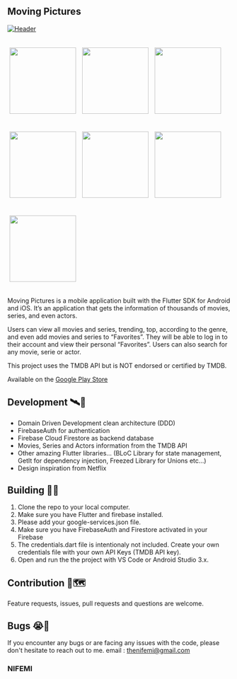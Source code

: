## Moving Pictures

[![Header](https://raw.githubusercontent.com/thenifemi/movingPictures/main/screenshots/MP-Banner.png "Header")](https://play.google.com/store/apps/details?id=com.nifemi.movingPictures)

<p>
    <img src="https://raw.githubusercontent.com/thenifemi/movingPictures/main/screenshots/1.png" width="150px" height="auto" hspace="5" vspace="20"/>
    <img src="https://raw.githubusercontent.com/thenifemi/movingPictures/main/screenshots/2.png" width="150px" height="auto" hspace="5" vspace="20"/>
    <img src="https://raw.githubusercontent.com/thenifemi/movingPictures/main/screenshots/3.png" width="150px" height="auto" hspace="5" vspace="20"/>
    <img src="https://raw.githubusercontent.com/thenifemi/movingPictures/main/screenshots/4.png" width="150px" height="auto" hspace="5" vspace="20"/>
    <img src="https://raw.githubusercontent.com/thenifemi/movingPictures/main/screenshots/5.png" width="150px" height="auto" hspace="5" vspace="20"/>
    <img src="https://raw.githubusercontent.com/thenifemi/movingPictures/main/screenshots/6.png" width="150px" height="auto" hspace="5" vspace="20"/>
    <img src="https://raw.githubusercontent.com/thenifemi/movingPictures/main/screenshots/7.png" width="150px" height="auto" hspace="5" vspace="20"/>
  
</p>

Moving Pictures is a mobile application built with the Flutter SDK for Android and iOS. It’s an application that gets the information of thousands of movies, series, and even actors.

Users can view all movies and series, trending, top, according to the genre, and even add movies and series to “Favorites”. They will be able to log in to their account and view their personal “Favorites”. Users can also search for any movie, serie or actor.

This project uses the TMDB API but is NOT endorsed or certified by TMDB.

Available on the [Google Play Store](https://play.google.com/store/apps/details?id=com.nifemi.movingPictures)

## Development 🛰🚢

- Domain Driven Development clean architecture (DDD)
- FirebaseAuth for authentication
- Firebase Cloud Firestore as backend database
- Movies, Series and Actors information from the TMDB API
- Other amazing Flutter libraries... (BLoC Library for state management, GetIt for dependency injection, Freezed Library for Unions etc...)
- Design inspiration from Netflix

## Building 🏢🚀

1. Clone the repo to your local computer.
2. Make sure you have Flutter and firebase installed.
3. Please add your google-services.json file.
4. Make sure you have FirebaseAuth and Firestore activated in your Firebase
5. The credentials.dart file is intentionaly not included. Create your own credentials file with your own API Keys (TMDB API key).
6. Open and run the the project with VS Code or Android Studio 3.x.

## Contribution 🍕🗺

Feature requests, issues, pull requests and questions are welcome.

## Bugs 😭🐛

If you encounter any bugs or are facing any issues with the code, please don't hesitate to reach out to me. email : thenifemi@gmail.com

### NIFEMI
